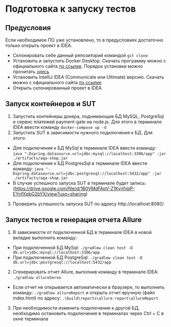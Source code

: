 # Подготовка к запуску тестов
## Предусловия
Если необходимое ПО уже установлено, то в предусловиях достаточно только открыть проект в IDEA.

* Склонировать себе данный репозиторий командой `git clone`
* Установить и запустить Docker Desktop. Скачать программу можно с официального сайта [по ссылке](https://docs.docker.com/desktop/install/windows-install/). Порядок установки можно прочитать [здесь](https://github.com/netology-code/aqa-homeworks/blob/master/docker/installation.md)
* Установить IntelliJ IDEA (Communicate или Ultimate) версию. Скачать можно с официального сайта [по ссылке](https://www.jetbrains.com/ru-ru/idea/download/#section=windows) 
* Открыть склонированный проект в IDEA

## Запуск контейнеров и SUT
1. Запустить контейнеры докера, поднимающие БД MySQL, PostgreSql и сервис платежей payment-gate на node.js. Для этого в терминале IDEA ввести команду `docker-compose up -d`
2. Запустить SUT в зависимости нужного подключения к БД. Для этого:
* Для подключения к БД MySql в терминале IDEA ввести команду: `java "-Dspring.datasource.url=jdbc:mysql://localhost:3306/app" -jar ./artifacts/aqa-shop.jar`
* Для подключения к БД PostgresSql в терминале IDEA ввести команду: `java "-Dspring.datasource.url=jdbc:postgresql://localhost:5432/app" -jar ./artifacts/aqa-shop.jar`
* В случае успешного запуска SUT в терминале будет запись: (https://drive.google.com/file/d/1B0VMdFApV-Z1KynfxbP-EYnfXpbG2bYX/view?usp=sharing)
3. Проверить успешность запуска SUT по адресу http://localhost:8080/

## Запуск тестов и генерация отчета Allure
1. В зависимости от подключенной БД в терминале IDEA в новой вкладке выполнить команду:
* При подключенной БД MySql: `./gradlew clean test -D db.url=jdbc:mysql://localhost:3306/app`
* При подключенной БД PostgreSql: `./gradlew clean test -D db.url=jdbc:postgresql://localhost:5432/app`
2. Сгенерировать отчет Allure, выполнив команду в терминале IDEA: `./gradlew allureServe`
* Если отчет не открывается автоматически в браузере, то выполнить команду: `./gradlew allureReport` и открыть отчет вручную (файл index.html) по адресу: `.\build\reports\allure-report\allureReport`
3. При необходимости изменить подключение к другой БД, необходимо остановить подключения в терминалах черех Ctrl + C в окне терминала
